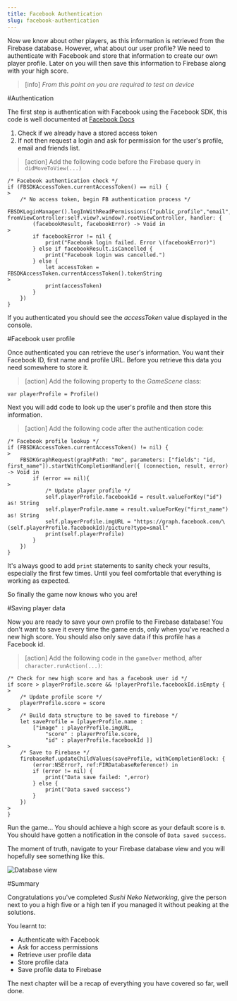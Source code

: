 ```yaml
---
title: Facebook Authentication
slug: facebook-authentication
---
```


Now we know about other players, as this information is retrieved from the Firebase database.  However, what about our user profile? We need to authenticate with Facebook and store that information to create our own player profile.  Later on you will then save this information to Firebase along with your high score.

> [info]
> *From this point on you are required to test on device*

#Authentication

The first step is authentication with Facebook using the Facebook SDK, this code is well documented at [Facebook Docs](https://developers.facebook.com/docs/)

1. Check if we already have a stored access token
2. If not then request a login and ask for permission for the user's profile, email and friends list.

> [action]
> Add the following code before the Firebase query in `didMoveToView(...)`
>
```
/* Facebook authentication check */
if (FBSDKAccessToken.currentAccessToken() == nil) {
>
    /* No access token, begin FB authentication process */
    FBSDKLoginManager().logInWithReadPermissions(["public_profile","email","user_friends"], fromViewController:self.view?.window?.rootViewController, handler: {
        (facebookResult, facebookError) -> Void in
>        
        if facebookError != nil {
            print("Facebook login failed. Error \(facebookError)")
        } else if facebookResult.isCancelled {
            print("Facebook login was cancelled.")
        } else {
            let accessToken = FBSDKAccessToken.currentAccessToken().tokenString
>            
            print(accessToken)
        }
    })
}
```
>

If you authenticated you should see the *accessToken* value displayed in the console.

#Facebook user profile

Once authenticated you can retrieve the user's information.  You want their Facebook ID, first name and profile URL.
Before you retrieve this data you need somewhere to store it.

> [action]
> Add the following property to the *GameScene* class:
>
```
var playerProfile = Profile()
```
>

Next you will add code to look up the user's profile and then store this information.

> [action]
> Add the following code after the authentication code:
>
```
/* Facebook profile lookup */
if (FBSDKAccessToken.currentAccessToken() != nil) {
>
    FBSDKGraphRequest(graphPath: "me", parameters: ["fields": "id, first_name"]).startWithCompletionHandler({ (connection, result, error) -> Void in
        if (error == nil){
>
            /* Update player profile */
            self.playerProfile.facebookId = result.valueForKey("id") as! String
            self.playerProfile.name = result.valueForKey("first_name") as! String
            self.playerProfile.imgURL = "https://graph.facebook.com/\(self.playerProfile.facebookId)/picture?type=small"
            print(self.playerProfile)
        }
    })
}
```
>

It's always good to add `print` statements to sanity check your results, especially the first few times. Until you feel comfortable that everything is working as expected.

So finally the game now knows who you are!

#Saving player data

Now you are ready to save your own profile to the Firebase database!
You don't want to save it every time the game ends, only when you've reached a new high score.  You should also only save data if this profile has a Facebook id.

> [action]
> Add the following code in the `gameOver` method, after `character.runAction(...)`:
>
```
/* Check for new high score and has a facebook user id */
if score > playerProfile.score && !playerProfile.facebookId.isEmpty {
>
    /* Update profile score */
    playerProfile.score = score
>    
    /* Build data structure to be saved to firebase */
    let saveProfile = [playerProfile.name :
        ["image" : playerProfile.imgURL,
            "score" : playerProfile.score,
            "id" : playerProfile.facebookId ]]
>    
    /* Save to Firebase */
    firebaseRef.updateChildValues(saveProfile, withCompletionBlock: {
        (error:NSError?, ref:FIRDatabaseReference!) in
        if (error != nil) {
            print("Data save failed: ",error)
        } else {
            print("Data saved success")
        }
    })
>    
}
```
>

Run the game... You should achieve a high score as your default score is `0`.
You should have gotten a notification in the console of `Data saved success`.

The moment of truth, navigate to your Firebase database view and you will hopefully see something like this.

![Database view](database_view_final.png)

#Summary

Congratulations you've completed *Sushi Neko Networking*, give the person next to you a high five or a high ten if you managed it without peaking at the solutions.

You learnt to:
- Authenticate with Facebook
- Ask for access permissions
- Retrieve user profile data
- Store profile data
- Save profile data to Firebase

The next chapter will be a recap of everything you have covered so far, well done.
